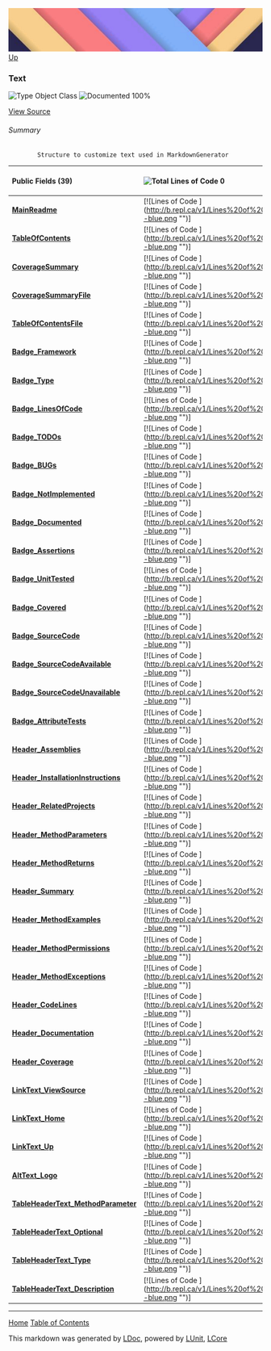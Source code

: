 ![](../Content/LDoc-banner-small.png "")
[Up](../LDoc.md)

### Text

![Type Object Class](http://b.repl.ca/v1/Type-Object%20Class-blue.png "") ![Documented 100%](http://b.repl.ca/v1/Documented-100%25-brightgreen.png "")



[View Source](../Markdown/MarkdownGenerator.cs#L1100)

###### Summary

            Structure to customize text used in MarkdownGenerator
            

Public   Fields (39) | ![Total Lines of Code 0](http://b.repl.ca/v1/Total%20Lines%20of%20Code-0-blue.png "") | ![Total Documented 100%](http://b.repl.ca/v1/Total%20Documented-100%25-brightgreen.png "") | ![Total Coverage 0%](http://b.repl.ca/v1/Total%20Coverage-0%25-red.png "")
:---  | :---  | :---  | :--- 
**[MainReadme](Text_MainReadme.md)** | [![Lines of Code ](http://b.repl.ca/v1/Lines%20of%20Code--blue.png &quot;&quot;)] | ![Documented Yes](http://b.repl.ca/v1/Documented-Yes-brightgreen.png "") | ![Covered No](http://b.repl.ca/v1/Covered-No-red.png "")
**[TableOfContents](Text_TableOfContents.md)** | [![Lines of Code ](http://b.repl.ca/v1/Lines%20of%20Code--blue.png &quot;&quot;)] | ![Documented Yes](http://b.repl.ca/v1/Documented-Yes-brightgreen.png "") | ![Covered No](http://b.repl.ca/v1/Covered-No-red.png "")
**[CoverageSummary](Text_CoverageSummary.md)** | [![Lines of Code ](http://b.repl.ca/v1/Lines%20of%20Code--blue.png &quot;&quot;)] | ![Documented Yes](http://b.repl.ca/v1/Documented-Yes-brightgreen.png "") | ![Covered No](http://b.repl.ca/v1/Covered-No-red.png "")
**[CoverageSummaryFile](Text_CoverageSummaryFile.md)** | [![Lines of Code ](http://b.repl.ca/v1/Lines%20of%20Code--blue.png &quot;&quot;)] | ![Documented Yes](http://b.repl.ca/v1/Documented-Yes-brightgreen.png "") | ![Covered No](http://b.repl.ca/v1/Covered-No-red.png "")
**[TableOfContentsFile](Text_TableOfContentsFile.md)** | [![Lines of Code ](http://b.repl.ca/v1/Lines%20of%20Code--blue.png &quot;&quot;)] | ![Documented Yes](http://b.repl.ca/v1/Documented-Yes-brightgreen.png "") | ![Covered No](http://b.repl.ca/v1/Covered-No-red.png "")
**[Badge_Framework](Text_Badge_Framework.md)** | [![Lines of Code ](http://b.repl.ca/v1/Lines%20of%20Code--blue.png &quot;&quot;)] | ![Documented Yes](http://b.repl.ca/v1/Documented-Yes-brightgreen.png "") | ![Covered No](http://b.repl.ca/v1/Covered-No-red.png "")
**[Badge_Type](Text_Badge_Type.md)** | [![Lines of Code ](http://b.repl.ca/v1/Lines%20of%20Code--blue.png &quot;&quot;)] | ![Documented Yes](http://b.repl.ca/v1/Documented-Yes-brightgreen.png "") | ![Covered No](http://b.repl.ca/v1/Covered-No-red.png "")
**[Badge_LinesOfCode](Text_Badge_LinesOfCode.md)** | [![Lines of Code ](http://b.repl.ca/v1/Lines%20of%20Code--blue.png &quot;&quot;)] | ![Documented Yes](http://b.repl.ca/v1/Documented-Yes-brightgreen.png "") | ![Covered No](http://b.repl.ca/v1/Covered-No-red.png "")
**[Badge_TODOs](Text_Badge_TODOs.md)** | [![Lines of Code ](http://b.repl.ca/v1/Lines%20of%20Code--blue.png &quot;&quot;)] | ![Documented Yes](http://b.repl.ca/v1/Documented-Yes-brightgreen.png "") | ![Covered No](http://b.repl.ca/v1/Covered-No-red.png "")
**[Badge_BUGs](Text_Badge_BUGs.md)** | [![Lines of Code ](http://b.repl.ca/v1/Lines%20of%20Code--blue.png &quot;&quot;)] | ![Documented Yes](http://b.repl.ca/v1/Documented-Yes-brightgreen.png "") | ![Covered No](http://b.repl.ca/v1/Covered-No-red.png "")
**[Badge_NotImplemented](Text_Badge_NotImplemented.md)** | [![Lines of Code ](http://b.repl.ca/v1/Lines%20of%20Code--blue.png &quot;&quot;)] | ![Documented Yes](http://b.repl.ca/v1/Documented-Yes-brightgreen.png "") | ![Covered No](http://b.repl.ca/v1/Covered-No-red.png "")
**[Badge_Documented](Text_Badge_Documented.md)** | [![Lines of Code ](http://b.repl.ca/v1/Lines%20of%20Code--blue.png &quot;&quot;)] | ![Documented Yes](http://b.repl.ca/v1/Documented-Yes-brightgreen.png "") | ![Covered No](http://b.repl.ca/v1/Covered-No-red.png "")
**[Badge_Assertions](Text_Badge_Assertions.md)** | [![Lines of Code ](http://b.repl.ca/v1/Lines%20of%20Code--blue.png &quot;&quot;)] | ![Documented Yes](http://b.repl.ca/v1/Documented-Yes-brightgreen.png "") | ![Covered No](http://b.repl.ca/v1/Covered-No-red.png "")
**[Badge_UnitTested](Text_Badge_UnitTested.md)** | [![Lines of Code ](http://b.repl.ca/v1/Lines%20of%20Code--blue.png &quot;&quot;)] | ![Documented Yes](http://b.repl.ca/v1/Documented-Yes-brightgreen.png "") | ![Covered No](http://b.repl.ca/v1/Covered-No-red.png "")
**[Badge_Covered](Text_Badge_Covered.md)** | [![Lines of Code ](http://b.repl.ca/v1/Lines%20of%20Code--blue.png &quot;&quot;)] | ![Documented Yes](http://b.repl.ca/v1/Documented-Yes-brightgreen.png "") | ![Covered No](http://b.repl.ca/v1/Covered-No-red.png "")
**[Badge_SourceCode](Text_Badge_SourceCode.md)** | [![Lines of Code ](http://b.repl.ca/v1/Lines%20of%20Code--blue.png &quot;&quot;)] | ![Documented Yes](http://b.repl.ca/v1/Documented-Yes-brightgreen.png "") | ![Covered No](http://b.repl.ca/v1/Covered-No-red.png "")
**[Badge_SourceCodeAvailable](Text_Badge_SourceCodeAvailable.md)** | [![Lines of Code ](http://b.repl.ca/v1/Lines%20of%20Code--blue.png &quot;&quot;)] | ![Documented Yes](http://b.repl.ca/v1/Documented-Yes-brightgreen.png "") | ![Covered No](http://b.repl.ca/v1/Covered-No-red.png "")
**[Badge_SourceCodeUnavailable](Text_Badge_SourceCodeUnavailable.md)** | [![Lines of Code ](http://b.repl.ca/v1/Lines%20of%20Code--blue.png &quot;&quot;)] | ![Documented Yes](http://b.repl.ca/v1/Documented-Yes-brightgreen.png "") | ![Covered No](http://b.repl.ca/v1/Covered-No-red.png "")
**[Badge_AttributeTests](Text_Badge_AttributeTests.md)** | [![Lines of Code ](http://b.repl.ca/v1/Lines%20of%20Code--blue.png &quot;&quot;)] | ![Documented Yes](http://b.repl.ca/v1/Documented-Yes-brightgreen.png "") | ![Covered No](http://b.repl.ca/v1/Covered-No-red.png "")
**[Header_Assemblies](Text_Header_Assemblies.md)** | [![Lines of Code ](http://b.repl.ca/v1/Lines%20of%20Code--blue.png &quot;&quot;)] | ![Documented Yes](http://b.repl.ca/v1/Documented-Yes-brightgreen.png "") | ![Covered No](http://b.repl.ca/v1/Covered-No-red.png "")
**[Header_InstallationInstructions](Text_Header_InstallationInstructions.md)** | [![Lines of Code ](http://b.repl.ca/v1/Lines%20of%20Code--blue.png &quot;&quot;)] | ![Documented Yes](http://b.repl.ca/v1/Documented-Yes-brightgreen.png "") | ![Covered No](http://b.repl.ca/v1/Covered-No-red.png "")
**[Header_RelatedProjects](Text_Header_RelatedProjects.md)** | [![Lines of Code ](http://b.repl.ca/v1/Lines%20of%20Code--blue.png &quot;&quot;)] | ![Documented Yes](http://b.repl.ca/v1/Documented-Yes-brightgreen.png "") | ![Covered No](http://b.repl.ca/v1/Covered-No-red.png "")
**[Header_MethodParameters](Text_Header_MethodParameters.md)** | [![Lines of Code ](http://b.repl.ca/v1/Lines%20of%20Code--blue.png &quot;&quot;)] | ![Documented Yes](http://b.repl.ca/v1/Documented-Yes-brightgreen.png "") | ![Covered No](http://b.repl.ca/v1/Covered-No-red.png "")
**[Header_MethodReturns](Text_Header_MethodReturns.md)** | [![Lines of Code ](http://b.repl.ca/v1/Lines%20of%20Code--blue.png &quot;&quot;)] | ![Documented Yes](http://b.repl.ca/v1/Documented-Yes-brightgreen.png "") | ![Covered No](http://b.repl.ca/v1/Covered-No-red.png "")
**[Header_Summary](Text_Header_Summary.md)** | [![Lines of Code ](http://b.repl.ca/v1/Lines%20of%20Code--blue.png &quot;&quot;)] | ![Documented Yes](http://b.repl.ca/v1/Documented-Yes-brightgreen.png "") | ![Covered No](http://b.repl.ca/v1/Covered-No-red.png "")
**[Header_MethodExamples](Text_Header_MethodExamples.md)** | [![Lines of Code ](http://b.repl.ca/v1/Lines%20of%20Code--blue.png &quot;&quot;)] | ![Documented Yes](http://b.repl.ca/v1/Documented-Yes-brightgreen.png "") | ![Covered No](http://b.repl.ca/v1/Covered-No-red.png "")
**[Header_MethodPermissions](Text_Header_MethodPermissions.md)** | [![Lines of Code ](http://b.repl.ca/v1/Lines%20of%20Code--blue.png &quot;&quot;)] | ![Documented Yes](http://b.repl.ca/v1/Documented-Yes-brightgreen.png "") | ![Covered No](http://b.repl.ca/v1/Covered-No-red.png "")
**[Header_MethodExceptions](Text_Header_MethodExceptions.md)** | [![Lines of Code ](http://b.repl.ca/v1/Lines%20of%20Code--blue.png &quot;&quot;)] | ![Documented Yes](http://b.repl.ca/v1/Documented-Yes-brightgreen.png "") | ![Covered No](http://b.repl.ca/v1/Covered-No-red.png "")
**[Header_CodeLines](Text_Header_CodeLines.md)** | [![Lines of Code ](http://b.repl.ca/v1/Lines%20of%20Code--blue.png &quot;&quot;)] | ![Documented Yes](http://b.repl.ca/v1/Documented-Yes-brightgreen.png "") | ![Covered No](http://b.repl.ca/v1/Covered-No-red.png "")
**[Header_Documentation](Text_Header_Documentation.md)** | [![Lines of Code ](http://b.repl.ca/v1/Lines%20of%20Code--blue.png &quot;&quot;)] | ![Documented Yes](http://b.repl.ca/v1/Documented-Yes-brightgreen.png "") | ![Covered No](http://b.repl.ca/v1/Covered-No-red.png "")
**[Header_Coverage](Text_Header_Coverage.md)** | [![Lines of Code ](http://b.repl.ca/v1/Lines%20of%20Code--blue.png &quot;&quot;)] | ![Documented Yes](http://b.repl.ca/v1/Documented-Yes-brightgreen.png "") | ![Covered No](http://b.repl.ca/v1/Covered-No-red.png "")
**[LinkText_ViewSource](Text_LinkText_ViewSource.md)** | [![Lines of Code ](http://b.repl.ca/v1/Lines%20of%20Code--blue.png &quot;&quot;)] | ![Documented Yes](http://b.repl.ca/v1/Documented-Yes-brightgreen.png "") | ![Covered No](http://b.repl.ca/v1/Covered-No-red.png "")
**[LinkText_Home](Text_LinkText_Home.md)** | [![Lines of Code ](http://b.repl.ca/v1/Lines%20of%20Code--blue.png &quot;&quot;)] | ![Documented Yes](http://b.repl.ca/v1/Documented-Yes-brightgreen.png "") | ![Covered No](http://b.repl.ca/v1/Covered-No-red.png "")
**[LinkText_Up](Text_LinkText_Up.md)** | [![Lines of Code ](http://b.repl.ca/v1/Lines%20of%20Code--blue.png &quot;&quot;)] | ![Documented Yes](http://b.repl.ca/v1/Documented-Yes-brightgreen.png "") | ![Covered No](http://b.repl.ca/v1/Covered-No-red.png "")
**[AltText_Logo](Text_AltText_Logo.md)** | [![Lines of Code ](http://b.repl.ca/v1/Lines%20of%20Code--blue.png &quot;&quot;)] | ![Documented Yes](http://b.repl.ca/v1/Documented-Yes-brightgreen.png "") | ![Covered No](http://b.repl.ca/v1/Covered-No-red.png "")
**[TableHeaderText_MethodParameter](Text_TableHeaderText_MethodParameter.md)** | [![Lines of Code ](http://b.repl.ca/v1/Lines%20of%20Code--blue.png &quot;&quot;)] | ![Documented Yes](http://b.repl.ca/v1/Documented-Yes-brightgreen.png "") | ![Covered No](http://b.repl.ca/v1/Covered-No-red.png "")
**[TableHeaderText_Optional](Text_TableHeaderText_Optional.md)** | [![Lines of Code ](http://b.repl.ca/v1/Lines%20of%20Code--blue.png &quot;&quot;)] | ![Documented Yes](http://b.repl.ca/v1/Documented-Yes-brightgreen.png "") | ![Covered No](http://b.repl.ca/v1/Covered-No-red.png "")
**[TableHeaderText_Type](Text_TableHeaderText_Type.md)** | [![Lines of Code ](http://b.repl.ca/v1/Lines%20of%20Code--blue.png &quot;&quot;)] | ![Documented Yes](http://b.repl.ca/v1/Documented-Yes-brightgreen.png "") | ![Covered No](http://b.repl.ca/v1/Covered-No-red.png "")
**[TableHeaderText_Description](Text_TableHeaderText_Description.md)** | [![Lines of Code ](http://b.repl.ca/v1/Lines%20of%20Code--blue.png &quot;&quot;)] | ![Documented Yes](http://b.repl.ca/v1/Documented-Yes-brightgreen.png "") | ![Covered No](http://b.repl.ca/v1/Covered-No-red.png "")




---

[Home](../../README.md) [Table of Contents](../../TableOfContents.md)

This markdown was generated by [LDoc](https://github.com/CodeSingularity/LDoc), powered by [LUnit](https://github.com/CodeSingularity/LUnit), [LCore](https://github.com/CodeSingularity/LCore)
